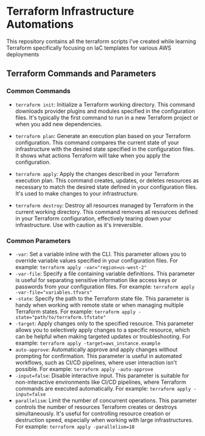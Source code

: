 # Terraform Infrastructure Automations
This repository contains all the terraform scripts I've created while learning Terraform specifically focusing on IaC templates for various AWS deployments

## Terraform Commands and Parameters

### Common Commands

- `terraform init`: Initialize a Terraform working directory. This command downloads provider plugins and modules specified in the configuration files. It's typically the first command to run in a new Terraform project or when you add new dependencies.

- `terraform plan`: Generate an execution plan based on your Terraform configuration. This command compares the current state of your infrastructure with the desired state specified in the configuration files. It shows what actions Terraform will take when you apply the configuration.

- `terraform apply`: Apply the changes described in your Terraform execution plan. This command creates, updates, or deletes resources as necessary to match the desired state defined in your configuration files. It's used to make changes to your infrastructure.

- `terraform destroy`: Destroy all resources managed by Terraform in the current working directory. This command removes all resources defined in your Terraform configuration, effectively tearing down your infrastructure. Use with caution as it's irreversible.

### Common Parameters

- `-var`: Set a variable inline with the CLI. This parameter allows you to override variable values specified in your configuration files. For example:
  ```terraform apply -var="region=us-west-2"```
- `-var-file`: Specify a file containing variable definitions. This parameter is useful for separating sensitive information like access keys or passwords from your configuration files. For example:
```terraform apply -var-file="variables.tfvars"```
- `-state`: Specify the path to the Terraform state file. This parameter is handy when working with remote state or when managing multiple Terraform states. For example:
```terraform apply -state="path/to/terraform.tfstate"```
- `-target`: Apply changes only to the specified resource. This parameter allows you to selectively apply changes to a specific resource, which can be helpful when making targeted updates or troubleshooting. For example:
```terraform apply -target=aws_instance.example```
- `auto-approve`: Automatically approve and apply changes without prompting for confirmation. This parameter is useful in automated workflows, such as CI/CD pipelines, where user interaction isn't possible. For example:
```terraform apply -auto-approve```
- `-input=false`: Disable interactive input. This parameter is suitable for non-interactive environments like CI/CD pipelines, where Terraform commands are executed automatically. For example:
```terraform apply -input=false```
- `parallelism`: Limit the number of concurrent operations. This parameter controls the number of resources Terraform creates or destroys simultaneously. It's useful for controlling resource creation or destruction speed, especially when working with large infrastructures. For example:
```terraform apply -parallelism=10```

